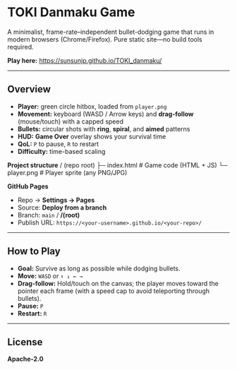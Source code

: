 # TOKI Danmaku Game

A minimalist, frame-rate–independent bullet-dodging game that runs in modern browsers (Chrome/Firefox). Pure static site—no build tools required.

**Play here:** https://sunsunjp.github.io/TOKI_danmaku/

---

## Overview

- **Player:** green circle hitbox, loaded from `player.png`
- **Movement:** keyboard (WASD / Arrow keys) and **drag-follow** (mouse/touch) with a capped speed
- **Bullets:** circular shots with **ring**, **spiral**, and **aimed** patterns
- **HUD:** **Game Over** overlay shows your survival time
- **QoL:** `P` to pause, `R` to restart
- **Difficulty:** time-based scaling

**Project structure**
/ (repo root)
├─ index.html      # Game code (HTML + JS)
└─ player.png      # Player sprite (any PNG/JPG)

**GitHub Pages**
* Repo → **Settings → Pages**
* Source: **Deploy from a branch**
* Branch: `main` / **/(root)**
* Publish URL: `https://<your-username>.github.io/<your-repo>/`

---

## How to Play
* **Goal:** Survive as long as possible while dodging bullets.
* **Move:** `WASD` or `↑ ↓ ← →`
* **Drag-follow:** Hold/touch on the canvas; the player moves toward the pointer each frame (with a speed cap to avoid teleporting through bullets).
* **Pause:** `P`
* **Restart:** `R`

---

## License
**Apache-2.0**
